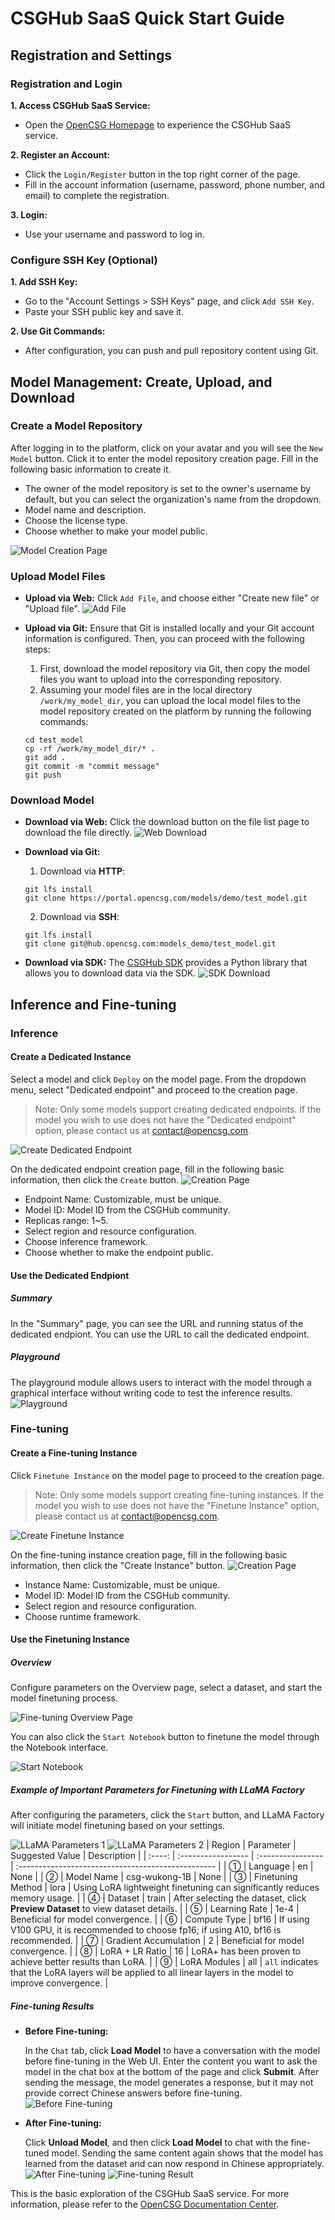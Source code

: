 # CSGHub SaaS Quick Start Guide

## Registration and Settings

### Registration and Login

**1. Access CSGHub SaaS Service:**

- Open the [OpenCSG Homepage](https://opencsg.com/) to experience the CSGHub SaaS service.

**2. Register an Account:**

- Click the `Login/Register` button in the top right corner of the page.
- Fill in the account information (username, password, phone number, and email) to complete the registration.

**3. Login:**

- Use your username and password to log in.

### Configure SSH Key (Optional)

**1. Add SSH Key:**

- Go to the "Account Settings > SSH Keys" page, and click `Add SSH Key`.
- Paste your SSH public key and save it.

**2. Use Git Commands:**

- After configuration, you can push and pull repository content using Git.

## Model Management: Create, Upload, and Download

### Create a Model Repository

After logging in to the platform, click on your avatar and you will see the `New Model` button. Click it to enter the model repository creation page. Fill in the following basic information to create it.

- The owner of the model repository is set to the owner's username by default, but you can select the organization's name from the dropdown.
- Model name and description.
- Choose the license type.
- Choose whether to make your model public.

![Model Creation Page](images/create_model_repo_en.png)

### Upload Model Files

- **Upload via Web:**
  Click `Add File`, and choose either "Create new file" or "Upload file".
  ![Add File](images/add_newfile_en.png)

- **Upload via Git:**
  Ensure that Git is installed locally and your Git account information is configured. Then, you can proceed with the following steps:

  1. First, download the model repository via Git, then copy the model files you want to upload into the corresponding repository.
  2. Assuming your model files are in the local directory `/work/my_model_dir`, you can upload the local model files to the model repository created on the platform by running the following commands:
    ```
    cd test_model
    cp -rf /work/my_model_dir/* .
    git add .
    git commit -m "commit message"
    git push
    ```

### Download Model

- **Download via Web:**
  Click the download button on the file list page to download the file directly.
  ![Web Download](images/download_file_en.png)

- **Download via Git:**

  1. Download via **HTTP**:
    ```
    git lfs install
    git clone https://portal.opencsg.com/models/demo/test_model.git
    ```

  2. Download via **SSH**:
    ```
    git lfs install
    git clone git@hub.opencsg.com:models_demo/test_model.git
    ```

- **Download via SDK:**
  The [CSGHub SDK](https://github.com/OpenCSGs/csghub-sdk) provides a Python library that allows you to download data via the SDK.
  ![SDK Download](images/download_sdk_en.png)

## Inference and Fine-tuning

### Inference

#### Create a Dedicated Instance

Select a model and click `Deploy` on the model page. From the dropdown menu, select "Dedicated endpoint" and proceed to the creation page.
> Note: Only some models support creating dedicated endpoints. If the model you wish to use does not have the "Dedicated endpoint" option, please contact us at <contact@opencsg.com>.

![Create Dedicated Endpoint](images/endpoint_menu_en.png)

On the dedicated endpoint creation page, fill in the following basic information, then click the `Create` button.
![Creation Page](images/endpoint_create_en.png)

- Endpoint Name: Customizable, must be unique.
- Model ID: Model ID from the CSGHub community.
- Replicas range: 1~5.
- Select region and resource configuration.
- Choose inference framework.
- Choose whether to make the endpoint public.

#### Use the Dedicated Endpiont

##### Summary

In the "Summary" page, you can see the URL and running status of the dedicated endpiont. You can use the URL to call the dedicated endpoint.

##### Playground

The playground module allows users to interact with the model through a graphical interface without writing code to test the inference results.
![Playground](images/endpoint_playground_en.png)

### Fine-tuning

#### Create a Fine-tuning Instance

Click `Finetune Instance` on the model page to proceed to the creation page.
> Note: Only some models support creating fine-tuning instances. If the model you wish to use does not have the "Finetune Instance" option, please contact us at <contact@opencsg.com>.

![Create Finetune Instance](images/finetune_menu_en.png)

On the fine-tuning instance creation page, fill in the following basic information, then click the "Create Instance" button.
![Creation Page](images/finetune_create_en.png)

- Instance Name: Customizable, must be unique.
- Model ID: Model ID from the CSGHub community.
- Select region and resource configuration.
- Choose runtime framework.

#### Use the Finetuning Instance

##### Overview

Configure parameters on the Overview page, select a dataset, and start the model finetuning process.

![Fine-tuning Overview Page](images/finetune_llamafactory_en.png)

You can also click the `Start Notebook` button to finetune the model through the Notebook interface.

![Start Notebook](images/finetune_notebook_en.png)

##### Example of Important Parameters for Finetuning with LLaMA Factory

After configuring the parameters, click the `Start` button, and LLaMA Factory will initiate model finetuning based on your settings.

![LLaMA Parameters 1](images/llama_para_1_en.png)
![LLaMA Parameters 2](images/llama_para_2_en.png)
| Region | Parameter          | Suggested Value   | Description                                        |
| :----: | :----------------- | :---------------- | :------------------------------------------------- |
| ①      | Language           | en                | None                                               |
| ②      | Model Name         | csg-wukong-1B     | None                                               |
| ③      | Finetuning Method | lora              | Using LoRA lightweight finetuning can significantly reduces memory usage. |
| ④      | Dataset            | train             | After selecting the dataset, click **Preview Dataset** to view dataset details. |
| ⑤      | Learning Rate      | 1e-4              | Beneficial for model convergence.                      |
| ⑥      | Compute Type   | bf16              | If using V100 GPU, it is recommended to choose fp16; if using A10, bf16 is recommended. |
| ⑦      | Gradient Accumulation | 2              | Beneficial for model convergence.                      |
| ⑧      | LoRA + LR Ratio | 16         | LoRA+ has been proven to achieve better results than LoRA. |
| ⑨      | LoRA Modules | all             | `all` indicates that the LoRA layers will be applied to all linear layers in the model to improve convergence. |

##### Fine-tuning Results

- **Before Fine-tuning:**

  In the `Chat` tab, click **Load Model** to have a conversation with the model before fine-tuning in the Web UI. Enter the content you want to ask the model in the chat box at the bottom of the page and click **Submit**. After sending the message, the model generates a response, but it may not provide correct Chinese answers before fine-tuning.
  ![Before Fine-tuning](images/before_fintune_en.png)

- **After Fine-tuning:**

  Click **Unload Model**, and then click **Load Model** to chat with the fine-tuned model. Sending the same content again shows that the model has learned from the dataset and can now respond in Chinese appropriately.
  ![After Fine-tuning](images/after_fintune_en.png)
  ![Fine-tuning Result](images/fintune_result_en.png)

This is the basic exploration of the CSGHub SaaS service. For more information, please refer to the [OpenCSG Documentation Center](https://opencsg.com/docs/en/intro).
